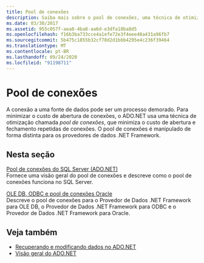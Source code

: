 ```yaml
---
title: Pool de conexões
description: Saiba mais sobre o pool de conexões, uma técnica de otimização que o ADO.NET usa para minimizar o custo de abrir conexões com fontes de dados.
ms.date: 03/30/2017
ms.assetid: 955c057f-aea8-4ba8-aa6d-e3dfa18ba8d5
ms.openlocfilehash: f16b3ba733cce4a1efe72e3f4eee48a431a96fb7
ms.sourcegitcommit: 5b475c1855b32cf78d2d1bbb4295e4c236f39464
ms.translationtype: MT
ms.contentlocale: pt-BR
ms.lasthandoff: 09/24/2020
ms.locfileid: "91198711"
---
```

# <a name="connection-pooling"></a>Pool de conexões

A conexão a uma fonte de dados pode ser um processo demorado. Para minimizar o custo de abertura de conexões, o ADO.NET usa uma técnica de otimização chamada *pool de conexões*, que minimiza o custo de abertura e fechamento repetidas de conexões. O pool de conexões é manipulado de forma distinta para os provedores de dados .NET Framework.  
  
## <a name="in-this-section"></a>Nesta seção  

 [Pool de conexões do SQL Server (ADO.NET)](sql-server-connection-pooling.md)  
 Fornece uma visão geral do pool de conexões e descreve como o pool de conexões funciona no SQL Server.  
  
 [OLE DB, ODBC e pool de conexões Oracle](ole-db-odbc-and-oracle-connection-pooling.md)  
 Descreve o pool de conexões para o Provedor de Dados .NET Framework para OLE DB, o Provedor de Dados .NET Framework para ODBC e o Provedor de Dados .NET Framework para Oracle.  
  
## <a name="see-also"></a>Veja também

- [Recuperando e modificando dados no ADO.NET](retrieving-and-modifying-data.md)
- [Visão geral do ADO.NET](ado-net-overview.md)
